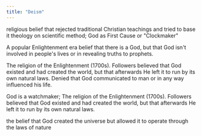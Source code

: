 ```yaml
---
title: "Deism"
---
```

religious belief that rejected traditional Christian teachings and tried to base it theology on scientific method; God as First Cause or &quot;Clockmaker&quot;

A popular Enlightenment era belief that there is a God, but that God isn't involved in people's lives or in revealing truths to prophets.

The religion of the Enlightenment (1700s). Followers believed that God existed and had created the world, but that afterwards He left it to run by its own natural laws. Denied that God communicated to man or in any way influenced his life.

God is a watchmaker; The religion of the Enlightenment (1700s). Followers believed that God existed and had created the world, but that afterwards He left it to run by its own natural laws.

the belief that God created the universe but allowed it to operate through the laws of nature


